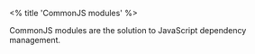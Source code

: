 <% title 'CommonJS modules' %>

CommonJS modules are the solution to JavaScript dependency management. 